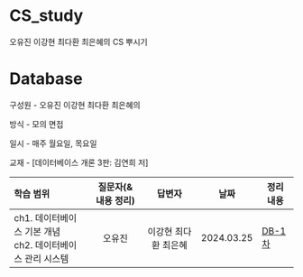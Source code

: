 # CS_study
오유진 이강현 최다환 최은혜의 CS 뿌시기  

# **Database**

구성원 - 오유진 이강현 최다환 최은혜의

방식 - 모의 면접

일시 - 매주 월요일, 목요일

교재 - [데이터베이스 개론 3판: 김연희 저]

| 학습 범위 | 질문자(& 내용 정리) |      답변자      |    날짜    | 정리 내용 |
| :-------- | :-----------------: | :--------------: | :--------: | --------- |
| ch1. 데이터베이스 기본 개념 </br> ch2. 데이터베이스 관리 시스템   | 오유진 | 이강현 최다환 최은혜 | 2024.03.25 | [DB-1차](https://github.com/CS_study/cs-study/database/20240326-DB-01.md) |
